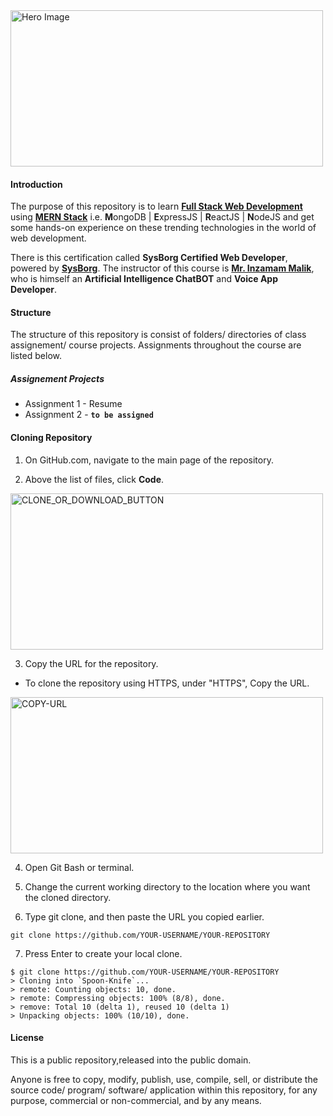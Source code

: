 <img src="https://miro.medium.com/max/1400/1*FVtCyRdJ6KOr4YswTtwMeA.jpeg" width="500" height="250" title="Hero Image" alt="Hero Image" />

#### Introduction

The purpose of this repository is to learn [**Full Stack Web Development**](https://www.geeksforgeeks.org/what-is-full-stack-development/ "**Full Stack Web Development**") using [**MERN Stack**](https://www.mongodb.com/mern-stack "**MERN Stack**") i.e. **M**ongoDB | **E**xpressJS | **R**eactJS | **N**odeJS and get some hands-on experience on these trending technologies in the world of web development.

There is this certification called **SysBorg Certified Web Developer**, powered by [**SysBorg**](https://sysborg.com/ "**SysBorg**"). The instructor of this course is [**Mr. Inzamam Malik**](https://www.upwork.com/freelancers/~014998370bf4b28c01/ "**Mr. Inzamam Malik**"), who is himself an **Artificial Intelligence ChatBOT** and **Voice App Developer**.

#### Structure

The structure of this repository is consist of folders/ directories of class assignement/ course projects. Assignments throughout the course are listed below.

##### Assignement Projects

- Assignment 1 - Resume
- Assignment 2 - **`to be assigned`**

#### Cloning Repository

1. On GitHub.com, navigate to the main page of the repository.

2. Above the list of files, click **Code**.

<img src="https://docs.github.com/assets/cb-20363/images/help/repository/code-button.png" width="500" height="250" title="CLONE_OR_DOWNLOAD_BUTTON" alt="CLONE_OR_DOWNLOAD_BUTTON" />

3. Copy the URL for the repository.

- To clone the repository using HTTPS, under "HTTPS", Copy the URL.

<img src="https://docs.github.com/assets/cb-33207/images/help/repository/https-url-clone-cli.png" width="500" height="250" title="COPY_URL" alt="COPY-URL" />

4. Open Git Bash or terminal.

5. Change the current working directory to the location where you want the cloned directory.

6. Type git clone, and then paste the URL you copied earlier.

```git_bash
git clone https://github.com/YOUR-USERNAME/YOUR-REPOSITORY
```

7. Press Enter to create your local clone.

```terminal
$ git clone https://github.com/YOUR-USERNAME/YOUR-REPOSITORY
> Cloning into `Spoon-Knife`...
> remote: Counting objects: 10, done.
> remote: Compressing objects: 100% (8/8), done.
> remove: Total 10 (delta 1), reused 10 (delta 1)
> Unpacking objects: 100% (10/10), done.
```

#### License

This is a public repository,released into the public domain.

Anyone is free to copy, modify, publish, use, compile, sell, or distribute the source code/ program/ software/ application within this repository, for any purpose, commercial or non-commercial, and by any means.